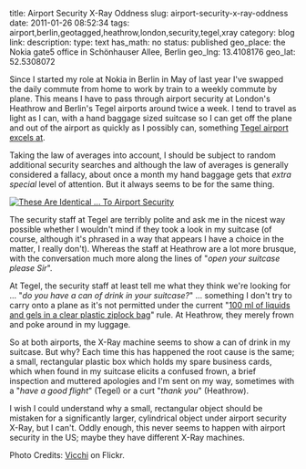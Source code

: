 title: Airport Security X-Ray Oddness
slug: airport-security-x-ray-oddness
date: 2011-01-26 08:52:34
tags: airport,berlin,geotagged,heathrow,london,security,tegel,xray
category: blog
link: 
description: 
type: text
has_math: no
status: published
geo_place: the Nokia gate5 office in Schönhauser Allee, Berlin
geo_lng: 13.4108176
geo_lat: 52.5308072

Since I started my role at Nokia in Berlin in May of last year I've swapped the daily commute from home to work by train to a weekly commute by plane. This means I have to pass through airport security at London's Heathrow and Berlin's Tegel airports around twice a week. I tend to travel as light as I can, with a hand baggage sized suitcase so I can get off the plane and out of the airport as quickly as I possibly can, something [Tegel airport excels at](/2010/07/30/berlins-tegel-airport-from-plane-to-taxi-in-under-a-minute/ "/2010/07/30/berlins-tegel-airport-from-plane-to-taxi-in-under-a-minute/").

Taking the law of averages into account, I should be subject to random additional security searches and although the law of averages is generally considered a fallacy, about once a month my hand baggage gets that *extra special* level of attention. But it always seems to be for the same thing.

<!-- TEASER_END -->

[![These Are Identical ... To Airport Security](https://farm6.static.flickr.com/5180/5389295811_bc5d9226ab_d.jpg)](https://www.flickr.com/photos/vicchi/5389295811/ "These Are Identical ... To Airport Security")

The security staff at Tegel are terribly polite and ask me in the nicest way possible whether I wouldn't mind if they took a look in my suitcase (of course, although it's phrased in a way that appears I have a choice in the matter, I really don't). Whereas the staff at Heathrow are a lot more brusque, with the conversation much more along the lines of "*open your suitcase please Sir*".

At Tegel, the security staff at least tell me what they think we're looking for ... "*do you have a can of drink in your suitcase?*" ... something I don't try to carry onto a plane as it's not permitted under the current "[100 ml of liquids and gels in a clear plastic ziplock bag](https://www.direct.gov.uk/en/TravelAndTransport/Publictransport/AirtravelintheUK/DG_078179 "https://www.direct.gov.uk/en/TravelAndTransport/Publictransport/AirtravelintheUK/DG_078179")" rule. At Heathrow, they merely frown and poke around in my luggage.

So at both airports, the X-Ray machine seems to show a can of drink in my suitcase. But why? Each time this has happened the root cause is the same; a small, rectangular plastic box which holds my spare business cards, which when found in my suitcase elicits a confused frown, a brief inspection and muttered apologies and I'm sent on my way, sometimes with a "*have a good flight*" (Tegel) or a curt "*thank you*" (Heathrow).

I wish I could understand why a small, rectangular object should be mistaken for a significantly larger, cylindrical object under airport security X-Ray, but I can't. Oddly enough, this never seems to happen with airport security in the US; maybe they have different X-Ray machines.


Photo Credits: [Vicchi](https://www.flickr.com/photos/vicchi/5389295811/ "https://www.flickr.com/photos/vicchi/5389295811/") on Flickr.



